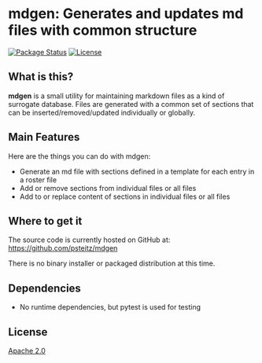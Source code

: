 # mdgen: Generates and updates md files with common structure
[![Package Status](https://img.shields.io/badge/status-experimental-yellow)](https://github.com/psteitz/mdgen)
[![License](https://img.shields.io/badge/license-apache2-green)](https://github.com/psteitz/mdgen/blob/main/LICENSE)

## What is this?

**mdgen** is a small utility for maintaining markdown files as a kind of surrogate database. Files are generated with a common set of sections that can be inserted/removed/updated individually or globally.

## Main Features
Here are the things you can do with mdgen:

  - Generate an md file with sections defined in a template for each entry in a roster file
  - Add or remove sections from individual files or all files
  - Add to or replace content of sections in individual files or all files

## Where to get it
The source code is currently hosted on GitHub at:
https://github.com/psteitz/mdgen

There is no binary installer or packaged distribution at this time.

## Dependencies
- No runtime dependencies, but pytest is used for testing
 

## License
[Apache 2.0](LICENSE)

